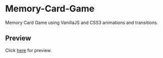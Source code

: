 # Memory-Card-Game
Memory Card Game using VanillaJS and CSS3 animations and transitions.

## Preview
Click [here](https://somsubhra1.github.io/Memory-Card-Game/) for preview.